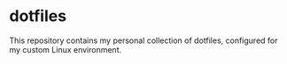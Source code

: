 # dotfiles
This repository contains my personal collection of dotfiles, configured for my custom Linux environment. 
